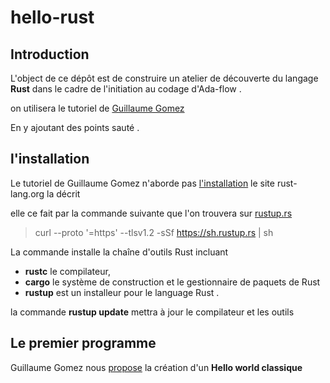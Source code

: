 # hello-rust

## Introduction
L'object de ce dépôt est de construire un atelier de découverte du langage **Rust** dans le cadre de l'initiation au codage d'Ada-flow .

on utilisera le tutoriel de [Guillaume Gomez](https://blog.guillaume-gomez.fr/Rust)

En y ajoutant des points sauté .

## l'installation

Le tutoriel de Guillaume Gomez n'aborde pas [l'installation](https://www.rust-lang.org/fr/tools/install)
le site rust-lang.org la décrit

elle ce fait par la commande suivante que l'on trouvera sur [rustup.rs](https://rustup.rs/)

> curl --proto '=https' --tlsv1.2 -sSf https://sh.rustup.rs | sh


La commande installe la chaîne d'outils Rust incluant
 * **rustc** le compilateur,
 * **cargo** le système de construction et le gestionnaire de paquets de Rust
 * **rustup**  est un installeur pour le language Rust .


 la commande **rustup update** mettra à jour le compilateur et les outils

 ## Le premier programme

Guillaume Gomez nous [propose](https://blog.guillaume-gomez.fr/Rust/1/3) la création d'un **Hello world classique**

